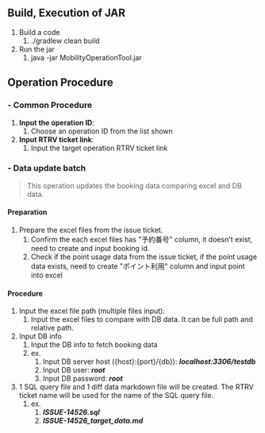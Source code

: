 ## Build, Execution of JAR
1. Build a code
   1. ./gradlew clean build
2. Run the jar
   1. java -jar MobilityOperationTool.jar

## Operation Procedure

### - Common Procedure
1. <b>Input the operation ID</b>: 
   1. Choose an operation ID from the list shown
2. <b>Input RTRV ticket link</b>: 
   1. Input the target operation RTRV ticket link

### - Data update batch
> This operation updates the booking data comparing excel and DB data.

#### Preparation

1. Prepare the excel files from the issue ticket.
   1. Confirm the each excel files has "予約番号" column, it doesn't exist, need to create and input booking id.
   2. Check if the point usage data from the issue ticket, if the point usage data exists, need to create "ポイント利用" column and input point into excel

#### Procedure
1. Input the excel file path (multiple files input):
   1. Input the excel files to compare with DB data. It can be full path and relative path.
2. Input DB info
   1. Input the DB info to fetch booking data
   2. ex.
      1. Input DB server host ({host}:{port}/{db}): <i><b>localhost:3306/testdb</b></i>
      2. Input DB user: <i><b>root</b></i>
      3. Input DB password: <i><b>root</b></i>
3. 1 SQL query file and 1 diff data markdown file will be created. The RTRV ticket name will be used for the name of the SQL query file.
   1. ex.
      1. <i><b>ISSUE-14526.sql</b></i>
      2. <i><b>ISSUE-14526_target_data.md</b></i>

